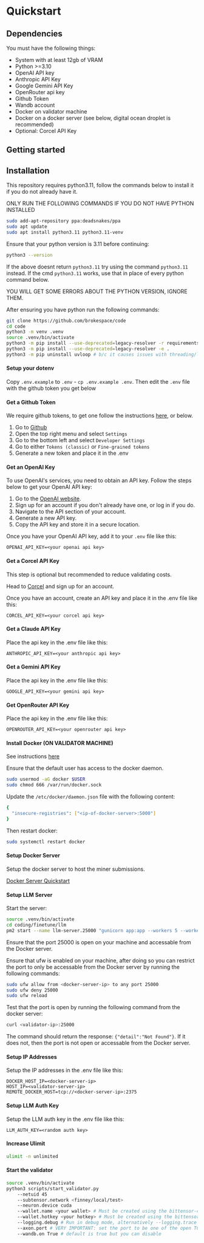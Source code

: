 # Quickstart


## Dependencies

You must have the following things:

- System with at least 12gb of VRAM
- Python >=3.10
- OpenAI API key
- Anthropic API Key
- Google Gemini API Key
- OpenRouter api key
- Github Token
- Wandb account
- Docker on validator machine
- Docker on a docker server (see below, digital ocean droplet is recommended)
- Optional: Corcel API Key
## Getting started


## Installation

This repository requires python3.11, follow the commands below to install it if you do not already have it.

ONLY RUN THE FOLLOWING COMMANDS IF YOU DO NOT HAVE PYTHON INSTALLED
```bash
sudo add-apt-repository ppa:deadsnakes/ppa
sudo apt update
sudo apt install python3.11 python3.11-venv
```

Ensure that your python version is 3.11 before continuing:
```bash
python3 --version
```

If the above doesnt return `python3.11` try using the command `python3.11` instead. If the cmd `python3.11` works, use that in place of every python command below. 

YOU WILL GET SOME ERRORS ABOUT THE PYTHON VERSION, IGNORE THEM.

After ensuring you have python run the following commands:
```bash
git clone https://github.com/brokespace/code
cd code
python3 -m venv .venv
source .venv/bin/activate
python3 -m pip install --use-deprecated=legacy-resolver -r requirements.txt
python3 -m pip install --use-deprecated=legacy-resolver -e .
python3 -m pip uninstall uvloop # b/c it causes issues with threading/loops
```



#### Setup your dotenv

Copy `.env.example` to `.env` - `cp .env.example .env`. Then edit the `.env` file with the github token you get below

#### Get a Github Token

We require github tokens, to get one follow the instructions [here](https://docs.github.com/en/authentication/keeping-your-account-and-data-secure/managing-your-personal-access-tokens), or below.

1. Go to [Github](http://Github.com)
2. Open the top right menu and select `Settings`
3. Go to the bottom left and select `Developer Settings`
4. Go to either `Tokens (classic)` or `Fine-grained tokens`
5. Generate a new token and place it in the .env

#### Get an OpenAI Key

To use OpenAI's services, you need to obtain an API key. Follow the steps below to get your OpenAI API key:

1. Go to the [OpenAI website](https://www.openai.com/).
2. Sign up for an account if you don't already have one, or log in if you do.
3. Navigate to the API section of your account.
4. Generate a new API key.
5. Copy the API key and store it in a secure location.

Once you have your OpenAI API key, add it to your `.env` file like this:

```
OPENAI_API_KEY=<your openai api key>
```

#### Get a Corcel API Key

This step is optional but recommended to reduce validating costs.

Head to [Corcel](https://app.corcel.io) and sign up for an account.

Once you have an account, create an API key and place it in the .env file like this:

```
CORCEL_API_KEY=<your corcel api key>
```

#### Get a Claude API Key

Place the api key in the .env file like this:

```
ANTHROPIC_API_KEY=<your anthropic api key>
```

#### Get a Gemini API Key

Place the api key in the .env file like this:

```
GOOGLE_API_KEY=<your gemini api key>
```


#### Get OpenRouter API Key

Place the api key in the .env file like this:

```
OPENROUTER_API_KEY=<your openrouter api key>
```



#### Install Docker (ON VALIDATOR MACHINE)

See instructions [here](https://docs.docker.com/engine/install/)

Ensure that the default user has access to the docker daemon.

```bash
sudo usermod -aG docker $USER
sudo chmod 666 /var/run/docker.sock
```

Update the `/etc/docker/daemon.json` file with the following content:
```bash
{
  "insecure-registries": ["<ip-of-docker-server>:5000"]
}
```

Then restart docker:

```bash
sudo systemctl restart docker
```

#### Setup Docker Server

Setup the docker server to host the miner submissions.

[Docker Server Quickstart](./swe.md)

#### Setup LLM Server

Start the server:

```bash
source .venv/bin/activate
cd coding/finetune/llm
pm2 start --name llm-server.25000 "gunicorn app:app --workers 5 --worker-class uvicorn.workers.UvicornWorker --bind 0.0.0.0:25000 --timeout 800"
```

Ensure that the port 25000 is open on your machine and accessable from the Docker server.

Ensure that ufw is enabled on your machine, after doing so you can restrict the port to only be accessable from the Docker server by running the following commands:

```bash 
sudo ufw allow from <docker-server-ip> to any port 25000
sudo ufw deny 25000
sudo ufw reload
```


Test that the port is open by running the following command from the docker server:

```bash
curl <validator-ip>:25000
```

The command should return the response: `{"detail":"Not Found"}`. If it does not, then the port is not open or accessable from the Docker server.

#### Setup IP Addresses

Setup the IP addresses in the .env file like this:

```
DOCKER_HOST_IP=<docker-server-ip>
HOST_IP=<validator-server-ip>
REMOTE_DOCKER_HOST=tcp://<docker-server-ip>:2375
```

#### Setup LLM Auth Key

Setup the LLM auth key in the .env file like this:

```
LLM_AUTH_KEY=<random auth key>
```

#### Increase Ulimit

```bash
ulimit -n unlimited
```

#### Start the validator



```bash
source .venv/bin/activate
python3 scripts/start_validator.py
    --netuid 45
    --subtensor.network <finney/local/test>
    --neuron.device cuda
    --wallet.name <your wallet> # Must be created using the bittensor-cli
    --wallet.hotkey <your hotkey> # Must be created using the bittensor-cli
    --logging.debug # Run in debug mode, alternatively --logging.trace for trace mode
    --axon.port # VERY IMPORTANT: set the port to be one of the open TCP ports on your machine
    --wandb.on True # default is true but you can disable
```


